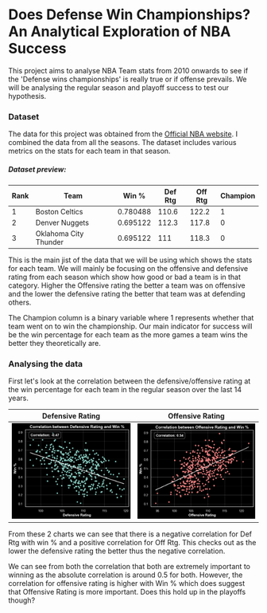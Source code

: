 # Does Defense Win Championships? An Analytical Exploration of NBA Success

This project aims to analyse NBA Team stats from 2010 onwards to see if the 'Defense wins championships' is really true or if offense prevails. We will be analysing the regular season and playoff success to test our hypothesis.

### Dataset

The data for this project was obtained from the [Official NBA website](https://www.nba.com/stats/teams/advanced). I combined the data from all the seasons. The dataset includes various metrics on the stats for each team in that season.

##### Dataset preview:

| Rank | Team                  | Win %    | Def Rtg | Off Rtg | Champion |
| ---- | --------------------- | -------- | ------- | ------- | -------- |
| 1    | Boston Celtics        | 0.780488 | 110.6   | 122.2   | 1        |
| 2    | Denver Nuggets        | 0.695122 | 112.3   | 117.8   | 0        |
| 3    | Oklahoma City Thunder | 0.695122 | 111     | 118.3   | 0        |

This is the main jist of the data that we will be using which shows the stats for each team. We will mainly be focusing on the offensive and defensive rating from each season which show how good or bad a team is in that category. Higher the Offensive rating the better a team was on offensive and the lower the defensive rating the better that team was at defending others.

The Champion column is a binary variable where 1 represents whether that team went on to win the championship. Our main indicator for success will be the win percentage for each team as the more games a team wins the better they theoretically are.

### Analysing the data

First let's look at the correlation between the defensive/offensive rating at the win percentage for each team in the regular season over the last 14 years.

|    Defensive Rating    |    Offensive Rating    |
| :--------------------: | :--------------------: |
| ![](Charts/DefRtg.png) | ![](Charts/OffRtg.png) |

From these 2 charts we can see that there is a negative correlation for Def Rtg with win % and a positive correlation for Off Rtg. This checks out as the lower the defensive rating the better thus the negative correlation.

We can see from both the correlation that both are extremely important to winning as the absolute correlation is around 0.5 for both. However, the correlation for offensive rating is higher with Win % which does suggest that Offensive Rating is more important. Does this hold up in the playoffs though?
